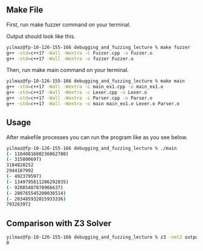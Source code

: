 

## Make File

First, run make fuzzer command on your terminal.

Output should look like this.


```bash
yilmaz@fp-10-126-155-166 debugging_and_fuzzing_lecture % make fuzzer
g++ -std=c++17 -Wall -Wextra -c Fuzzer.cpp -o Fuzzer.o
g++ -std=c++17 -Wall -Wextra -o fuzzer Fuzzer.o
```


Then, run make main command on your terminal.

```bash
yilmaz@fp-10-126-155-166 debugging_and_fuzzing_lecture % make main
g++ -std=c++17 -Wall -Wextra -c main_ex1.cpp -o main_ex1.o
g++ -std=c++17 -Wall -Wextra -c Lexer.cpp -o Lexer.o
g++ -std=c++17 -Wall -Wextra -c Parser.cpp -o Parser.o
g++ -std=c++17 -Wall -Wextra -o main main_ex1.o Lexer.o Parser.o
```

## Usage

After makefile processes you can run the program like as you see below.

```bash
yilmaz@fp-10-126-155-166 debugging_and_fuzzing_lecture % ./main
(- 1104081680236062780)
(- 315800697)
3184828252
2944187992
(- 492379597)
(- 1349795811206292835)
(- 92085407878966637)
(- 280765545200036514)
(- 203485932015933336)
793263972
```

## Comparison with Z3 Solver

```bash
yilmaz@fp-10-126-155-166 debugging_and_fuzzing_lecture % z3 -smt2 output.txt  >res1 && ./main > res2 && cmp res1 res2; echo $?
0
```


